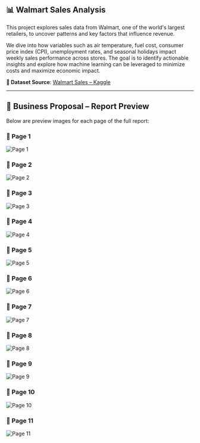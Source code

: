 ## 📊 Walmart Sales Analysis

This project explores sales data from Walmart, one of the world's largest retailers, to uncover patterns and key factors that influence revenue. 

We dive into how variables such as air temperature, fuel cost, consumer price index (CPI), unemployment rates, and seasonal holidays impact weekly sales performance across stores. The goal is to identify actionable insights and explore how machine learning can be leveraged to minimize costs and maximize economic impact.

**🔗 Dataset Source**: [Walmart Sales – Kaggle](https://www.kaggle.com/datasets/mikhail1681/walmart-sales)

---

## 📘 Business Proposal – Report Preview

Below are preview images for each page of the full report:

### 📄 Page 1
![Page 1](images/page1.png)

### 📄 Page 2
![Page 2](images/page2.png)

### 📄 Page 3
![Page 3](images/page3.png)

### 📄 Page 4
![Page 4](images/page4.png)

### 📄 Page 5
![Page 5](images/page5.png)

### 📄 Page 6
![Page 6](images/page6.png)

### 📄 Page 7
![Page 7](images/page7.png)

### 📄 Page 8
![Page 8](images/page8.png)

### 📄 Page 9
![Page 9](images/page9.png)

### 📄 Page 10
![Page 10](images/page10.png)

### 📄 Page 11
![Page 11](images/page11.png)
